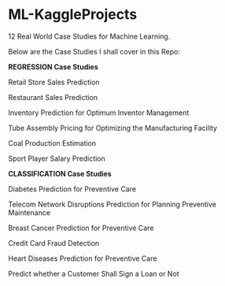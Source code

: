 # ML-KaggleProjects
12 Real World Case Studies for Machine Learning.

Below are the Case Studies I shall cover in this Repo:

**REGRESSION Case Studies**

Retail Store Sales Prediction

Restaurant Sales Prediction

Inventory Prediction for Optimum Inventor Management

Tube Assembly Pricing for Optimizing the Manufacturing Facility

Coal Production Estimation

Sport Player Salary  Prediction

**CLASSIFICATION Case Studies**

Diabetes Prediction for Preventive Care

Telecom Network Disruptions Prediction  for Planning Preventive Maintenance

Breast Cancer Prediction for Preventive Care

Credit Card Fraud Detection

Heart Diseases Prediction for Preventive Care

Predict whether a Customer Shall Sign a Loan or Not
